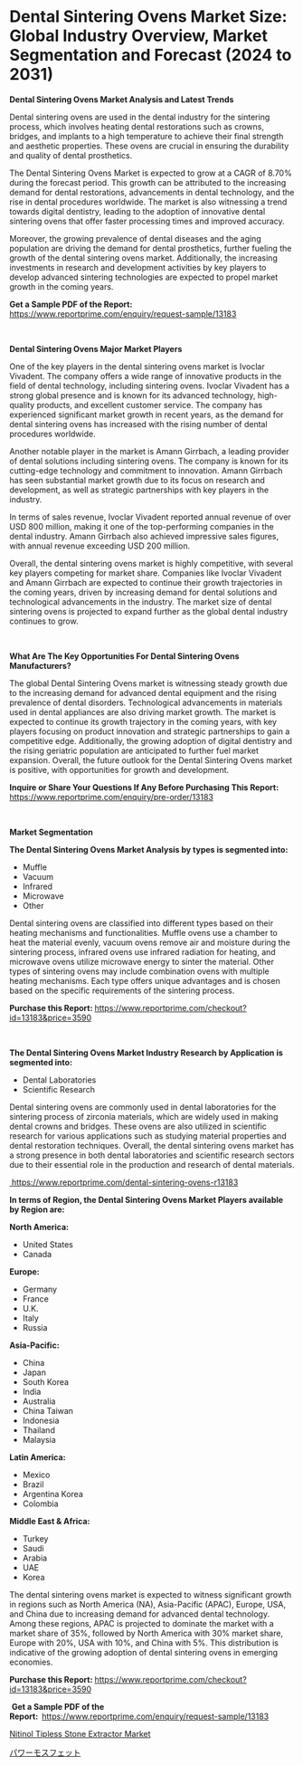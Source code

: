 <p><h1>Dental Sintering Ovens Market Size: Global Industry Overview, Market Segmentation and Forecast (2024 to 2031)</h1></p><p><strong>Dental Sintering Ovens Market Analysis and Latest Trends</strong></p>
<p><p>Dental sintering ovens are used in the dental industry for the sintering process, which involves heating dental restorations such as crowns, bridges, and implants to a high temperature to achieve their final strength and aesthetic properties. These ovens are crucial in ensuring the durability and quality of dental prosthetics.</p><p>The Dental Sintering Ovens Market is expected to grow at a CAGR of 8.70% during the forecast period. This growth can be attributed to the increasing demand for dental restorations, advancements in dental technology, and the rise in dental procedures worldwide. The market is also witnessing a trend towards digital dentistry, leading to the adoption of innovative dental sintering ovens that offer faster processing times and improved accuracy.</p><p>Moreover, the growing prevalence of dental diseases and the aging population are driving the demand for dental prosthetics, further fueling the growth of the dental sintering ovens market. Additionally, the increasing investments in research and development activities by key players to develop advanced sintering technologies are expected to propel market growth in the coming years.</p></p>
<p><strong>Get a Sample PDF of the Report:&nbsp;</strong> <a href="https://www.reportprime.com/enquiry/request-sample/13183">https://www.reportprime.com/enquiry/request-sample/13183</a></p>
<p>&nbsp;</p>
<p><strong>Dental Sintering Ovens Major Market Players</strong></p>
<p><p>One of the key players in the dental sintering ovens market is Ivoclar Vivadent. The company offers a wide range of innovative products in the field of dental technology, including sintering ovens. Ivoclar Vivadent has a strong global presence and is known for its advanced technology, high-quality products, and excellent customer service. The company has experienced significant market growth in recent years, as the demand for dental sintering ovens has increased with the rising number of dental procedures worldwide.</p><p>Another notable player in the market is Amann Girrbach, a leading provider of dental solutions including sintering ovens. The company is known for its cutting-edge technology and commitment to innovation. Amann Girrbach has seen substantial market growth due to its focus on research and development, as well as strategic partnerships with key players in the industry.</p><p>In terms of sales revenue, Ivoclar Vivadent reported annual revenue of over USD 800 million, making it one of the top-performing companies in the dental industry. Amann Girrbach also achieved impressive sales figures, with annual revenue exceeding USD 200 million.</p><p>Overall, the dental sintering ovens market is highly competitive, with several key players competing for market share. Companies like Ivoclar Vivadent and Amann Girrbach are expected to continue their growth trajectories in the coming years, driven by increasing demand for dental solutions and technological advancements in the industry. The market size of dental sintering ovens is projected to expand further as the global dental industry continues to grow.</p></p>
<p>&nbsp;</p>
<p><strong>What Are The Key Opportunities For Dental Sintering Ovens Manufacturers?</strong></p>
<p><p>The global Dental Sintering Ovens market is witnessing steady growth due to the increasing demand for advanced dental equipment and the rising prevalence of dental disorders. Technological advancements in materials used in dental appliances are also driving market growth. The market is expected to continue its growth trajectory in the coming years, with key players focusing on product innovation and strategic partnerships to gain a competitive edge. Additionally, the growing adoption of digital dentistry and the rising geriatric population are anticipated to further fuel market expansion. Overall, the future outlook for the Dental Sintering Ovens market is positive, with opportunities for growth and development.</p></p>
<p><strong>Inquire or Share Your Questions If Any Before Purchasing This Report:</strong> <a href="https://www.reportprime.com/enquiry/pre-order/13183">https://www.reportprime.com/enquiry/pre-order/13183</a></p>
<p>&nbsp;</p>
<p><strong>Market Segmentation</strong></p>
<p><strong>The Dental Sintering Ovens Market Analysis by types is segmented into:</strong></p>
<p><ul><li>Muffle</li><li>Vacuum</li><li>Infrared</li><li>Microwave</li><li>Other</li></ul></p>
<p><p>Dental sintering ovens are classified into different types based on their heating mechanisms and functionalities. Muffle ovens use a chamber to heat the material evenly, vacuum ovens remove air and moisture during the sintering process, infrared ovens use infrared radiation for heating, and microwave ovens utilize microwave energy to sinter the material. Other types of sintering ovens may include combination ovens with multiple heating mechanisms. Each type offers unique advantages and is chosen based on the specific requirements of the sintering process.</p></p>
<p><strong>Purchase this Report:&nbsp;</strong><a href="https://www.reportprime.com/checkout?id=13183&price=3590">https://www.reportprime.com/checkout?id=13183&price=3590</a></p>
<p>&nbsp;</p>
<p><strong>The Dental Sintering Ovens Market Industry Research by Application is segmented into:</strong></p>
<p><ul><li>Dental Laboratories</li><li>Scientific Research</li></ul></p>
<p><p>Dental sintering ovens are commonly used in dental laboratories for the sintering process of zirconia materials, which are widely used in making dental crowns and bridges. These ovens are also utilized in scientific research for various applications such as studying material properties and dental restoration techniques. Overall, the dental sintering ovens market has a strong presence in both dental laboratories and scientific research sectors due to their essential role in the production and research of dental materials.</p></p>
<p><a href="https://www.reportprime.com/dental-sintering-ovens-r13183">&nbsp;https://www.reportprime.com/dental-sintering-ovens-r13183</a></p>
<p><strong>In terms of Region, the Dental Sintering Ovens Market Players available by Region are:</strong></p>
<p>
    <p> <strong> North America: </strong>
        <ul>
            <li>United States</li>
            <li>Canada</li>
        </ul>
        </p> 
    <p> <strong> Europe: </strong>
        <ul>
            <li>Germany</li>
            <li>France</li>
            <li>U.K.</li>
            <li>Italy</li>
            <li>Russia</li>
        </ul>
        </p> 
    <p> <strong> Asia-Pacific: </strong>
        <ul>
            <li>China</li>
            <li>Japan</li>
            <li>South Korea</li>
            <li>India</li>
            <li>Australia</li>
            <li>China Taiwan</li>
            <li>Indonesia</li>
            <li>Thailand</li>
            <li>Malaysia</li>
        </ul>
        </p> 
    <p> <strong> Latin America: </strong>
        <ul>
            <li>Mexico</li>
            <li>Brazil</li>
            <li>Argentina Korea</li>
            <li>Colombia</li>
        </ul>
        </p> 
    <p> <strong> Middle East & Africa: </strong>
        <ul>
            <li>Turkey</li>
            <li>Saudi</li>
            <li>Arabia</li>
            <li>UAE</li>
            <li>Korea</li>
        </ul>
    </p>
    </p>
<p><p>The dental sintering ovens market is expected to witness significant growth in regions such as North America (NA), Asia-Pacific (APAC), Europe, USA, and China due to increasing demand for advanced dental technology. Among these regions, APAC is projected to dominate the market with a market share of 35%, followed by North America with 30% market share, Europe with 20%, USA with 10%, and China with 5%. This distribution is indicative of the growing adoption of dental sintering ovens in emerging economies.</p></p>
<p><strong>Purchase this Report: </strong><a href="https://www.reportprime.com/checkout?id=13183&price=3590">https://www.reportprime.com/checkout?id=13183&price=3590</a></p>
<p>&nbsp;<strong>Get a Sample PDF of the Report:&nbsp;&nbsp;</strong><a href="https://www.reportprime.com/enquiry/request-sample/13183">https://www.reportprime.com/enquiry/request-sample/13183</a></p>
<p><strong></strong></p>
<p><p><a href="https://github.com/WillieWoodard/Market-Research-Report-List-4/blob/main/nitinol-tipless-stone-extractor-market.md">Nitinol Tipless Stone Extractor Market</a></p><p><a href="https://github.com/oafhukehf4709715/Market-Research-Report-List-1/blob/main/581783927842.md">パワーモスフェット</a></p></p>
